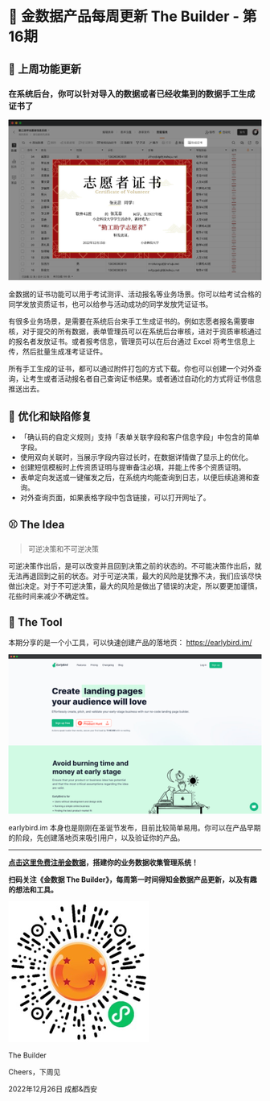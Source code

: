 # 🧩 金数据产品每周更新 The Builder - 第16期

## 🎉 上周功能更新

### 在系统后台，你可以针对导入的数据或者已经收集到的数据手工生成证书了

![certificate-generation](images/1226/certificate-generation.png)

金数据的证书功能可以用于考试测评、活动报名等业务场景。你可以给考试合格的同学发放资质证书，也可以给参与活动成功的同学发放凭证证书。

有很多业务场景，是需要在系统后台来手工生成证书的。例如志愿者报名需要审核，对于提交的所有数据，表单管理员可以在系统后台审核，进对于资质审核通过的报名者发放证书。或者报考信息，管理员可以在后台通过 Excel 将考生信息上传，然后批量生成准考证证件。

所有手工生成的证书，都可以通过附件打包的方式下载。你也可以创建一个对外查询，让考生或者活动报名者自己查询证书结果。或者通过自动化的方式将证书信息推送出去。

## 🎊 优化和缺陷修复

* 「确认码的自定义规则」支持「表单关联字段和客户信息字段」中包含的简单字段。
* 使用双向关联时，当展示字段内容过长时，在数据详情做了显示上的优化。
* 创建短信模板时上传资质证明与提审备注必填，并能上传多个资质证明。
* 表单定向发送或一键催发之后，在系统内均能查询到日志，以便后续追溯和查询。
* 对外查询页面，如果表格字段中包含链接，可以打开网址了。

## ⚾️ The Idea

> 可逆决策和不可逆决策

可逆决策作出后，是可以改变并且回到决策之前的状态的。不可能决策作出后，就无法再退回到之前的状态。对于可逆决策，最大的风险是犹豫不决，我们应该尽快做出决定。对于不可逆决策，最大的风险是做出了错误的决定，所以要更加谨慎，花些时间来减少不确定性。

## 🎾 The Tool

本期分享的是一个小工具，可以快速创建产品的落地页： https://earlybird.im/

![earlybird.im](images/1226/earlybird.png)

earlybird.im 本身也是刚刚在圣诞节发布，目前比较简单易用。你可以在产品早期的阶段，先创建落地页来吸引用户，以及验证你的产品。

---

__[点击这里免费注册金数据](https://jinshuju.net/?utm_campaign=the_builder&utm_medium=social&utm_source=github)，搭建你的业务数据收集管理系统！__

__扫码关注《金数据 The Builder》，每周第一时间得知金数据产品更新，以及有趣的想法和工具。__

![QRCode](images/miniprogram_qrcode.jpeg)

The Builder

Cheers，下周见

2022年12月26日 成都&西安
